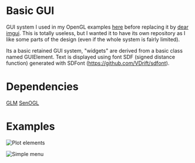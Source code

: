 # Basic GUI

GUI system I used in my OpenGL examples [here](https://github.com/Senryoku/SEngine) before replacing it by [dear imgui](https://github.com/ocornut/imgui).
This is totally useless, but I wanted it to have its own repository as I like some parts of the design (even if the whole system is fairly limited).

Its a basic retained GUI system, "widgets" are derived from a basic class named GUIElement.
Text is displayed using font SDF (signed distance function) generated with SDFont (https://github.com/VDrift/sdfont).

# Dependencies

[GLM](http://glm.g-truc.net)
[SenOGL](https://github.com/Senryoku/SenOGL)

# Examples

![Plot elements](https://github.com/username/BasicGUI/blob/master/screenshot_0-min.png)

![Simple menu](https://github.com/username/BasicGUI/blob/master/screenshot_0-min.png)
